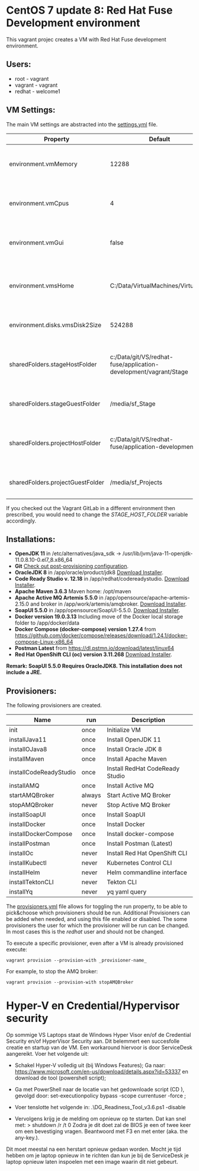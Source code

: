 # CentOS 7 update 8: Red Hat Fuse Development environment
This vagrant projec creates a VM with Red Hat Fuse development environment.

## Users: 
+ root - vagrant
+ vagrant - vagrant
+ redhat - welcome1

## VM Settings:
The main VM settings are abstracted into the [settings.yml](settings.yml) file. 

| Property               | Default       | Description                                     |
| ---------------------- | ------------- |  ---------------------------------------------- |
| environment.vmMemory   | 12288         | Allocated memory for the VM. At least 8GB is recommended. Depending on the available host memory. |
| environment.vmCpus     | 4             | Number of CPU's allocated to the VM. Don't exceed the available cores of the host. | 
| environment.vmGui      | false         | Toggle to denote if the Desktop is to be shown (true) or should run in head-less mode (false) |
| environment.vmsHome               | C:/Data/VirtualMachines/VirtualBox | Location where VirtualBox will store the VM's. Change the VirtualBox preference to this value. Or vice versa. |
| environment.disks.vmsDisk2Size    | 524288        | Size of the additional disk that will be created (1024 * 512 = 524288).|
| sharedFolders.stageHostFolder     | c:/Data/git/VS/redhat-fuse/application-development/vagrant/Stage| Location of the Stage folder within the Vagrant project. Here the install scripts and install binaries are expected. |
| sharedFolders.stageGuestFolder    | /media/sf_Stage | Local file mount refering to the STAGE_HOST_FOLDER. Don't change it |
| sharedFolders.projectHostFolder   | c:/Data/git/VS/redhat-fuse/application-development | Location of the Projects folder, to use to store project files. For example to get to folder with local Git clones. |
| sharedFolders.projectGuestFolder  | /media/sf_Projects | Local file mount refering to the STAGE_HOST_FOLDER. Don't change it |

If you checked out the Vagrant GitLab in a different environment then prescribed, you would need to change the _STAGE_HOST_FOLDER_ variable accordingly.

## Installations:
+ **OpenJDK 11** in /etc/alternatives/java_sdk -> /usr/lib/jvm/java-11-openjdk-11.0.8.10-0.el7_8.x86_64
+ **Git** [Check out post-provisioning configuration](../Stage/commonScripts/opensource/git/README.md).
+ **OracleJDK 8** in /app/oracle/product/jdk8 [Download Installer](../Stage/installBinaries/Oracle/Java).
+ **Code Ready Studio v. 12.18** in /app/redhat/codereadystudio. [Download Installer](../Stage/installBinaries/RedHat).
+ **Apache Maven 3.6.3** Maven home: /opt/maven
+ **Apache Active MQ Artemis 5.5.0** in /app/opensource/apache-artemis-2.15.0 and broker in /app/work/artemis/amqbroker. [Download Installer](../Stage/installBinaries/OpenSource/AMQ_Artemis).
+ **SoapUI 5.5.0** in /app/opensource/SoapUI-5.5.0. [Download Installer](../Stage/installBinaries/OpenSource/SoapUI).
+ **Docker version 19.0.3.13** Including move of the Docker local storage folder to /app/docker/data
+ **Docker Compose (docker-compose) version 1.27.4** from https://github.com/docker/compose/releases/download/1.24.1/docker-compose-Linux-x86_64
+ **Postman Latest** from https://dl.pstmn.io/download/latest/linux64
+ **Red Hat OpenShift CLI (oc) version 3.11.268** [Download Installer](../Stage/installBinaries/RedHat).

**Remark: SoapUI 5.5.0 Requires OracleJDK8. This installation does not include a JRE.**

## Provisioners:
The following provisioners are created.

| Name                   | run           | Description                     |
| ---------------------- | ------------- |---------------------------------|
| init                   | once          | Initialize VM                   |
| installJava11          | once          | Install OpenJDK 11              |
| installOJava8          | once          | Install Oracle JDK 8            |
| installMaven           | once          | Install Apache Maven            |
| installCodeReadyStudio | once          | Install RedHat CodeReady Studio |
| installAMQ             | once          | Install Active MQ               |
| startAMQBroker         | always        | Start Active MQ Broker          |
| stopAMQBroker          | never         | Stop Active MQ Broker           |
| installSoapUI          | once          | Install SoapUI                  |
| installDocker          | once          | Install Docker                  |
| installDockerCompose   | once          | Install docker-compose          |
| installPostman         | once          | Install Postman (Latest)        |
| installOc              | never         | Install Red Hat OpenShift CLI   |
| installKubectl         | never         | Kubernetes Control CLI          |
| installHelm            | never         | Helm commandline interface      |
| installTektonCLI       | never         | Tekton CLI                      |
| installYq              | never         | yq yaml query                   |

The [provisioners.yml](provisioners.yml) file allows for toggling the run property, to be able to pick&choose which provisioners should be run. Additional Provisioners can be added when needed, and using this file enabled or disabled. The some provisioners the user for which the provisioner will be run can be changed. In most cases this is the _redhat_ user and should not be changed.

To execute a specific provisioner, even after a VM is already provisioned execute:
```
vagrant provision --provision-with _provisioner-name_
```
For example, to stop the AMQ broker:
```
vagrant provision --provision-with stopAMQBroker
```

# Hyper-V en Credential/Hypervisor security

Op sommige VS Laptops staat de Windows Hyper Visor en/of de Credential Security en/of HyperVisor Security aan. Dit belemmert een succesfolle creatie en startup van de VM. Een workaround hiervoor is door ServiceDesk aangereikt. Voer het volgende uit:

+    Schakel Hyper-V volledig uit (bij Windows Features);
    Ga naar: https://www.microsoft.com/en-us/download/details.aspx?id=53337 en download de tool (powershell script);

+    Ga met PowerShell naar de locatie van het gedownloade script (CD <locatie>), gevolgd door:
    set-executionpolicy bypass -scope currentuser -force ;

+    Voer tenslotte het volgende in:
    .\DG_Readiness_Tool_v3.6.ps1 -disable

+    Vervolgens krijg je de melding om opnieuw op te starten. Dat kan snel met:
    > shutdown /r /t 0
    Zodra je dit doet zal de BIOS je een of twee keer om een bevestiging vragen. Beantwoord met F3 en met enter (aka. the any-key.).

Dit moet meestal na een herstart opnieuw gedaan worden. Mocht je tijd hebben om je laptop opnieuw in te richten dan kun je bij de ServiceDesk je laptop opnieuw laten inspoelen met een image waarin dit niet gebeurt.